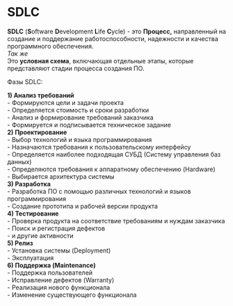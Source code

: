 # SDLC

**SDLC** \(**S**oftware **D**evelopment **L**ife **C**ycle\) - это **Процесс,** направленный на создание и поддержание работоспособности, надежности и качества программного обеспечения.  
  _Так же_  
Это **условная схема**, включающая отдельные этапы, которые представляют стадии процесса создания ПО.  
  
Фазы SDLC:  
  
**1\) Анализ требований**  
      - Формируются цели и задачи проекта  
      - Определяется стоимость и сроки разработки  
      - Анализ и формирование требований заказчика  
      - Формируется и подписывается техническое задание       
**2\) Проектирование**  
      - Выбор технологий и языка программирования  
      - Назначаются требования к пользовательскому интерфейсу  
      - Определяется наиболее подходящая СУБД \(Систему управления баз данных\)  
      - Определяются требования к аппаратному обеспечению \(Hardware\)  
      - Выбирается архитектура системы  
**3\) Разработка**  
      - Разработка ПО с помощью различных технологий и языков программирования  
      - Создание прототипа и рабочей версии продукта  
**4\) Тестирование**  
      - Проверка продукта на соответствие требованиям и нуждам заказчика  
      - Поиск и регистрация дефектов  
      - и другие активности  
**5\) Релиз**  
      - Установка системы \(Deployment\)  
      - Эксплуатация  
**6\) Поддержка \(Maintenance\)**  
      - Поддержка пользователей  
      - Исправление дефектов \(Warranty\)  
      - Реализация нового функционала  
      - Изменение существующего функционала  


